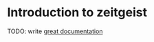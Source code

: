 # Introduction to zeitgeist

TODO: write [great documentation](http://jacobian.org/writing/great-documentation/what-to-write/)
